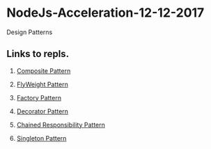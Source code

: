 # NodeJs-Acceleration-12-12-2017

Design Patterns

## Links to repls.

1) [Composite Pattern](https://repl.it/@king_tomiiide/Composite-Pattern)

2) [FlyWeight Pattern](https://repl.it/@king_tomiiide/Fly-Weight-Pattern)

3) [Factory Pattern](https://repl.it/@king_tomiiide/Factory-Pattern)

4) [Decorator Pattern](https://repl.it/@king_tomiiide/Decorator)

5) [Chained Responsibility Pattern](https://repl.it/@Oluwakemi/Chained-Responsibility-Design-Pattern-Implemented)

6) [Singleton Pattern](https://repl.it/@king_tomiiide/singleton-pattern-js)
